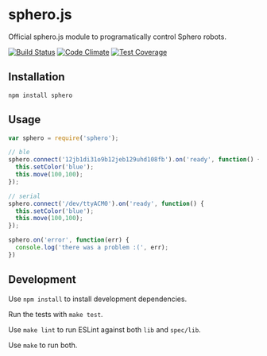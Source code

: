 # sphero.js
Official sphero.js module to programatically control Sphero robots.

[![Build Status](https://magnum.travis-ci.com/orbotix/sphero.js.svg?token=3Xy74ztYRtNTqBW7yiEk&branch=master)](https://magnum.travis-ci.com/orbotix/sphero.js)
[![Code Climate](https://codeclimate.com/repos/5537d1b369568050720001bc/badges/92672cdeab0c72d10f72/gpa.svg)](https://codeclimate.com/repos/5537d1b369568050720001bc/feed)
[![Test Coverage](https://codeclimate.com/repos/5537d1b369568050720001bc/badges/92672cdeab0c72d10f72/coverage.svg)](https://codeclimate.com/repos/5537d1b369568050720001bc/feed)

## Installation

    npm install sphero

## Usage

```javascript
var sphero = require('sphero');

// ble
sphero.connect('12jb1di31o9b12jeb129uhd108fb').on('ready', function() {
  this.setColor('blue');
  this.move(100,100);
});

// serial
sphero.connect('/dev/ttyACM0').on('ready', function() {
  this.setColor('blue');
  this.move(100,100);
});

sphero.on('error', function(err) {
  console.log('there was a problem :(', err);
})
```

## Development

Use `npm install` to install development dependencies.

Run the tests with `make test`.

Use `make lint` to run ESLint against both `lib` and `spec/lib`.

Use `make` to run both.
